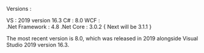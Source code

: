 
Versions :

VS     : 2019 version 16.3
C#     : 8.0
WCF    :  
.Net Framework : 4.8 
.Net Core : 3.0.2 { Next will be 3.1.1 }


The most recent version is 8.0, which was released in 2019 alongside Visual Studio 2019 version 16.3.

